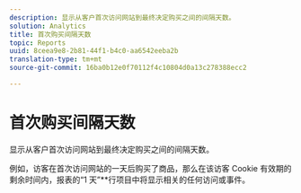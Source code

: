 ```yaml
---
description: 显示从客户首次访问网站到最终决定购买之间的间隔天数。
solution: Analytics
title: 首次购买间隔天数
topic: Reports
uuid: 8ceea9e8-2b81-44f1-b4c0-aa6542eeba2b
translation-type: tm+mt
source-git-commit: 16ba0b12e0f70112f4c10804d0a13c278388ecc2

---
```



# 首次购买间隔天数

显示从客户首次访问网站到最终决定购买之间的间隔天数。

例如，访客在首次访问网站的一天后购买了商品，那么在该访客 Cookie 有效期的剩余时间内，报表的“1 天”**&#x200B;行项目中将显示相关的任何访问或事件。
